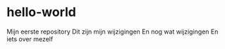 # hello-world
Mijn eerste repository
Dit zijn mijn wijzigingen
En nog wat wijzigingen
En iets over mezelf
